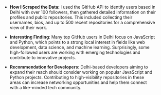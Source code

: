 
- **How I Scraped the Data**: I used the GitHub API to identify users based in Delhi with over 100 followers, then gathered detailed information on their profiles and public repositories. This included collecting their usernames, bios, and up to 500 recent repositories for a comprehensive view of their work.

- **Interesting Finding**: Many top GitHub users in Delhi focus on JavaScript and Python, which points to a strong local interest in fields like web development, data science, and machine learning. Surprisingly, some high-followed users are working with emerging technologies and contribute to innovative projects.

- **Recommendation for Developers**: Delhi-based developers aiming to expand their reach should consider working on popular JavaScript and Python projects. Contributing to high-visibility repositories in these areas can increase networking opportunities and help them connect with a like-minded tech community.
